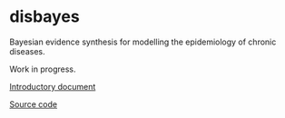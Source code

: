 # disbayes

Bayesian evidence synthesis for modelling the epidemiology of chronic diseases.

Work in progress.

[Introductory document](http://chjackson.github.io/disbayes/vignette.html)

[Source code](http://github.com/chjackson/disbayes)
